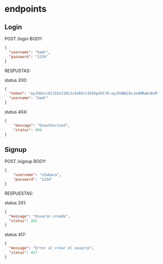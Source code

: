 # endpoints

## Login
POST /login
BODY:

```json
{
  "username": "badr",
  "password": "1234"
}
```
RESPUSTAS:

status 200:

```json
{
  "token": "eyJhbGciOiJIUzI1NiIsInR5cCI6IkpXVCJ9.eyJhdWQiOiJodHRwOi8vMTkyLjE2OC4wLjEyMDo4MDkwL3J1dGFzVmFyaWFzIiwiaXNzIjoiaHR0cDovLzE5Mi4xNjguMC4xMjA6ODA5MCIsInVzZXJuYW1lIjoiYmFkciJ9.BWmxg9oZaSfExmhZp1KnT5EJYrYvrYMGNwr9XTujD8Y",
  "username": "badr"
}
```

status 404:

```json
{
    "message": "Unauthorized",
    "status": 404
}
```

## Signup

POST /signup
BODY:

```json
{
    "username": "chubaca",
    "password": "1234"
}
```

RESPUESTAS:

status 201:
```json
{
  "message": "Usuario creado",
  "status": 201
}
```

status 417:
```json
{
  "message": "Error al crear el usuario",
  "status": 417
}
```
